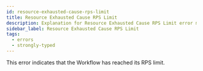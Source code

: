 ```yaml
---
id: resource-exhausted-cause-rps-limit
title: Resource Exhausted Cause RPS Limit
description: Explanation for Resource Exhausted Cause RPS Limit error message, and how to fix it.
sidebar_label: Resource Exhausted Cause RPS Limit
tags:
  - errors
  - strongly-typed
---
```


This error indicates that the Workflow has reached its RPS limit.

<!--TODO: more info needed -->
